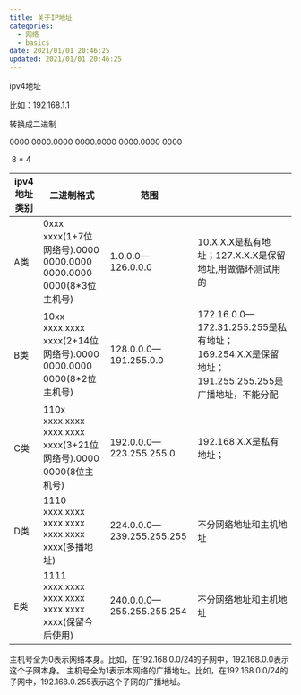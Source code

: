 ```yaml
---
title: 关于IP地址
categories:
  - 网络
  - basics
date: 2021/01/01 20:46:25
updated: 2021/01/01 20:46:25
---
```




ipv4地址

比如：192.168.1.1

转换成二进制

0000 0000.0000 0000.0000 0000.0000 0000

​     8   *   4

| ipv4地址类别 | 二进制格式                                                   | 范围                      |                                                              |
| ------------ | ------------------------------------------------------------ | ------------------------- | ------------------------------------------------------------ |
| A类          | 0xxx xxxx(1+7位网络号).0000 0000.0000 0000.0000 0000(8*3位主机号) | 1.0.0.0—126.0.0.0         | 10.X.X.X是私有地址；127.X.X.X是保留地址,用做循环测试用的     |
| B类          | 10xx xxxx.xxxx xxxx(2+14位网络号).0000 0000.0000 0000(8*2位主机号) | 128.0.0.0—191.255.0.0     | 172.16.0.0—172.31.255.255是私有地址；169.254.X.X是保留地址；191.255.255.255是广播地址，不能分配 |
| C类          | 110x xxxx.xxxx xxxx.xxxx xxxx(3+21位网络号).0000 0000(8位主机号) | 192.0.0.0—223.255.255.0   | 192.168.X.X是私有地址；                                      |
| D类          | 1110 xxxx.xxxx xxxx.xxxx xxxx.xxxx xxxx(多播地址)            | 224.0.0.0—239.255.255.255 | 不分网络地址和主机地址                                       |
| E类          | 1111 xxxx.xxxx xxxx.xxxx xxxx.xxxx xxxx(保留今后使用)        | 240.0.0.0—255.255.255.254 | 不分网络地址和主机地址                                       |

主机号全为0表示网络本身。比如，在192.168.0.0/24的子网中，192.168.0.0表示这个子网本身。 
主机号全为1表示本网络的广播地址。比如，在192.168.0.0/24的子网中，192.168.0.255表示这个子网的广播地址。